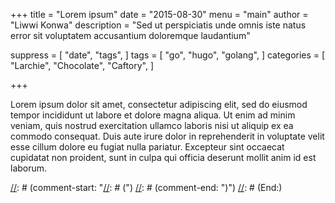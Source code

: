 +++
title  = "Lorem ipsum"
date   = "2015-08-30"
menu   = "main"
author = "Liwwi Konwa"
description = "Sed ut perspiciatis unde omnis iste natus error sit voluptatem accusantium doloremque laudantium"

suppress = [
    "date", "tags",
]
tags = [
    "go", "hugo", "golang",
]
categories = [
    "Larchie", "Chocolate", "Caftory",
]
	
+++

Lorem ipsum dolor sit amet, consectetur adipiscing elit, sed do eiusmod tempor incididunt ut labore et dolore magna aliqua. Ut enim ad minim veniam, quis nostrud exercitation ullamco laboris nisi ut aliquip ex ea commodo consequat. Duis aute irure dolor in reprehenderit in voluptate velit esse cillum dolore eu fugiat nulla pariatur. Excepteur sint occaecat cupidatat non proident, sunt in culpa qui officia deserunt mollit anim id est laborum.

[//]: # (Local Variables:)
[//]: # (mode: markdown)
[//]: # (comment-column: 0)
[//]: # (comment-start: "[//]: # (")
[//]: # (comment-end: ")")
[//]: # (End:)

